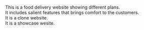 This is a food delivery website showing different plans.
<br>
It includes salient features that brings comfort to the customers.
<br>
It is a clone website.
<br>
It is a showcase wesite.
